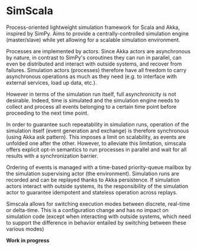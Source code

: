 # SimScala

Process-oriented lightweight simulation framework for Scala and Akka, inspired by SimPy. Aims to provide a centrally-controlled simulation engine (master/slave) while yet allowing for a scalable simulation environment.

Processes are implemented by actors. Since Akka actors are asynchronous by nature, in contrast to SimPy's coroutines they can run in parallel, can even be distributed and interact with outside systems, and recover from failures. Simulation actors (processes) therefore have all freedom to carry asynchronous operations as much as they need (e.g. to interface with external services, load up data, etc.).

However in terms of the simulation run itself, full asynchronicity is not desirable. Indeed, time is simulated and the simulation engine needs to collect and process all events belonging to a certain time point before proceeding to the next time point.

In order to guarantee such repeatability in simulation runs, operation of the simulation itself (event generation and exchange) is therefore synchronous (using Akka ask pattern). This imposes a limit on scalability, as events are unfolded one after the other. However, to alleviate this limitation, simscala offers explicit opt-in semantics to run processes in parallel and wait for all results with a synchronization barrier.

Ordering of events is managed with a time-based priority-queue mailbox by the simulation supervising actor (the environment). Simulation runs are recorded and can be replayed thanks to Akka persistence. If simulation actors interact with outside systems, its the responsibility of the simulation actor to guarantee idempotent and stateless operation across replays.

Simscala allows for switching execution modes between discrete, real-time or delta-time. This is a configuration change and has no impact on simulation code (except when interacting with outside systems, which need to support the difference in behavior entailed by switching between these various modes)

**Work in progress**